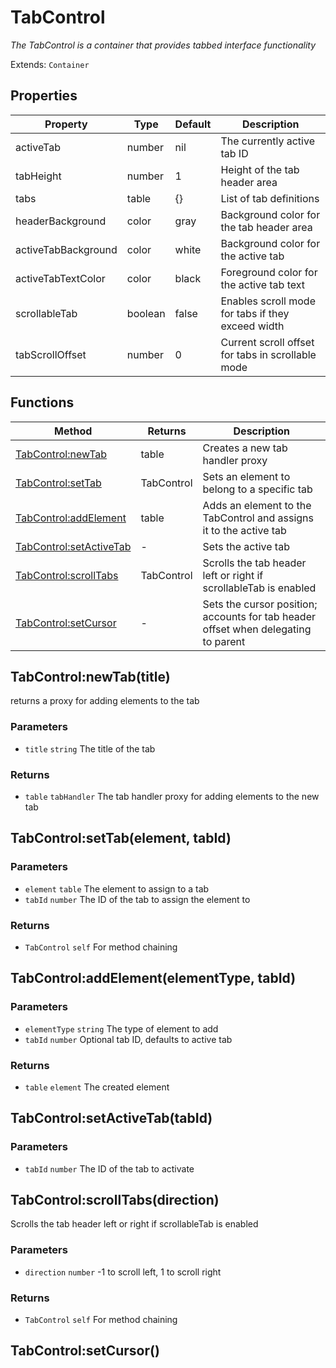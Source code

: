 # TabControl
_The TabControl is a container that provides tabbed interface functionality_

Extends: `Container`

## Properties

|Property|Type|Default|Description|
|---|---|---|---|
|activeTab|number|nil|The currently active tab ID|
|tabHeight|number|1|Height of the tab header area|
|tabs|table|{}|List of tab definitions|
|headerBackground|color|gray|Background color for the tab header area|
|activeTabBackground|color|white|Background color for the active tab|
|activeTabTextColor|color|black|Foreground color for the active tab text|
|scrollableTab|boolean|false|Enables scroll mode for tabs if they exceed width|
|tabScrollOffset|number|0|Current scroll offset for tabs in scrollable mode|

## Functions

|Method|Returns|Description|
|---|---|---|
|[TabControl:newTab](#tabcontrol-newtab-title)|table|Creates a new tab handler proxy|
|[TabControl:setTab](#tabcontrol-settab-element-tabid)|TabControl|Sets an element to belong to a specific tab|
|[TabControl:addElement](#tabcontrol-addelement-elementtype-tabid)|table|Adds an element to the TabControl and assigns it to the active tab|
|[TabControl:setActiveTab](#tabcontrol-setactivetab-tabid)|-|Sets the active tab|
|[TabControl:scrollTabs](#tabcontrol-scrolltabs-direction)|TabControl|Scrolls the tab header left or right if scrollableTab is enabled|
|[TabControl:setCursor](#tabcontrol-setcursor)|-|Sets the cursor position; accounts for tab header offset when delegating to parent|

## TabControl:newTab(title)

returns a proxy for adding elements to the tab

### Parameters
* `title` `string` The title of the tab

### Returns
* `table` `tabHandler` The tab handler proxy for adding elements to the new tab

## TabControl:setTab(element, tabId)
### Parameters
* `element` `table` The element to assign to a tab
* `tabId` `number` The ID of the tab to assign the element to

### Returns
* `TabControl` `self` For method chaining

## TabControl:addElement(elementType, tabId)
### Parameters
* `elementType` `string` The type of element to add
* `tabId` `number` Optional tab ID, defaults to active tab

### Returns
* `table` `element` The created element

## TabControl:setActiveTab(tabId)
### Parameters
* `tabId` `number` The ID of the tab to activate

## TabControl:scrollTabs(direction)

Scrolls the tab header left or right if scrollableTab is enabled

### Parameters
* `direction` `number` -1 to scroll left, 1 to scroll right

### Returns
* `TabControl` `self` For method chaining

## TabControl:setCursor()